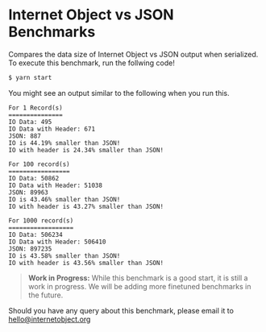 # Internet Object vs JSON Benchmarks

Compares the data size of Internet Object vs JSON output when serialized. To execute this benchmark, run the follwing code!

```sh
$ yarn start
```

You might see an output similar to the following when you run this.

```
For 1 Record(s)
===============
IO Data: 495
IO Data with Header: 671
JSON: 887
IO is 44.19% smaller than JSON!
IO with header is 24.34% smaller than JSON!

For 100 record(s)
=================
IO Data: 50862
IO Data with Header: 51038
JSON: 89963
IO is 43.46% smaller than JSON!
IO with header is 43.27% smaller than JSON!

For 1000 record(s)
==================
IO Data: 506234
IO Data with Header: 506410
JSON: 897235
IO is 43.58% smaller than JSON!
IO with header is 43.56% smaller than JSON!
```

> **Work in Progress:** While this benchmark is a good start, it is still a work in progress. We will be adding more finetuned benchmarks in the future.

Should you have any query about this benchmark, please email it to <hello@internetobject.org>
